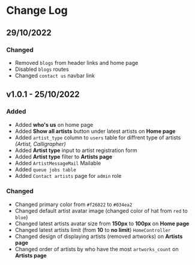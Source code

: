 # Change Log
## 29/10/2022

### Changed
- Removed `blogs` from header links and home page
- Disabled `blogs` routes
- Changed `contact us` navbar link

## v1.0.1 - 25/10/2022

### Added
- Added **who's us** on home page
- Added **Show all artists** button under latest artists on **Home page**
- Added `artist_type` column to `users` table for diffrent type of artists *(Artist, Calligrapher)*
- Added **Artist type** input to artist registration form
- Added **Artist type** filter to **Artists page**
- Added `ArtistMessageMail` Mailable
- Added `queue jobs table`
- Added `Contact artists` page for `admin` role

### Changed
- Changed primary color from `#f26822` to `#034ea2`
- Changed default artist avatar image (changed color of hat from `red` to `blue`)
- Changed latest artists avatar size from **150px** to **100px** on **Home page**
- Changed latest artists limit (from **10** to **no limit**) `HomeController`
- Changed design of displaying artists (removed artworks) on **Artists page**
- Changed order of artists by who have the most `artworks_count` on **Artists page**
